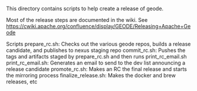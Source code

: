 This directory contains scripts to help create a release of geode.

Most of the release steps are documented in the wiki. 
See https://cwiki.apache.org/confluence/display/GEODE/Releasing+Apache+Geode

Scripts
prepare_rc.sh: Checks out the various geode repos, builds a release candidate, and publishes to nexus staging repo
commit_rc.sh: Pushes the tags and artifacts staged by prepare_rc.sh and then runs print_rc_email.sh 
  print_rc_email.sh: Generates an email to send to the dev list announcing a release candidate
promote_rc.sh: Makes an RC the final release and starts the mirroring process
finalize_release.sh: Makes the docker and brew releases, etc
